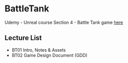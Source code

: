# BattleTank
Udemy - Unreal course Section 4 - Battle Tank game
[here](https://www.udemy.com/unrealcourse/learn/v4/t/lecture/4843694?start=0)

## Lecture List
* BT01 Intro, Notes & Assets
* BT02 Game Design Document (GDD)
